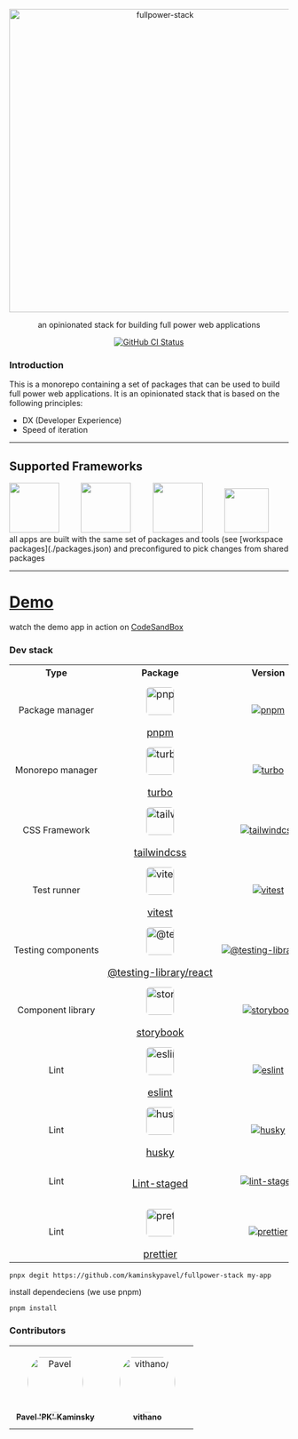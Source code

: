 <p align="center">
  <a href="https://github.com/kaminskypavel/fullpower-stack">
    <img alt="fullpower-stack" src="./docs/logo.png" width="546">
  </a>
</p>

<p align="center">
  an opinionated stack for building full power web applications  
</p>

<p align="center">
  <a href="https://github.com/kaminskypavel/fullpower-stack/actions/workflows/ci.yml"><img alt="GitHub CI Status" src="https://github.com/kaminskypavel/fullpower-stack/actions/workflows/ci.yml/badge.svg"></a>
</p>

### Introduction

This is a monorepo containing a set of packages that can be used to build full power web applications. It is an opinionated stack that is based on the following principles:

- DX (Developer Experience)
- Speed of iteration

---

## Supported Frameworks

<div>
  <a href="https://nextjs.org/docs"><img alt="" aria-label="Next JS" src="./docs/apps/nextjs.svg" height="90"/></a>
  <span aria-hidden>&nbsp;&nbsp;&nbsp;&nbsp;&nbsp;&nbsp;&nbsp;&nbsp;</span>
  <a href="https://vitejs.dev/guide"><img alt="" aria-label="Vite" src="./docs/apps/vite.svg" height="90"/></a>
  <span aria-hidden>&nbsp;&nbsp;&nbsp;&nbsp;&nbsp;&nbsp;&nbsp;&nbsp;</span>
  <a href="https://remix.run/docs/en/v1"><img alt="" aria-label="Remix" src="./docs/apps/remix.png" height="90"/></a>
  <span aria-hidden>&nbsp;&nbsp;&nbsp;&nbsp;&nbsp;&nbsp;&nbsp;&nbsp;</span>
  <a href="https://docs.astro.build/en/getting-started"><img alt="" aria-label="Astro" src="./docs/apps/astro.svg" height="80"/></a>
</div>
all apps are built with the same set of packages and tools (see [workspace packages](./packages.json)
and preconfigured to pick changes from shared packages

---

# [Demo](https://codesandbox.io/p/github/kaminskypavel/fullpower-stack/master?file=%2FREADME.md)

watch the demo app in action on [CodeSandBox](https://codesandbox.io/p/github/kaminskypavel/fullpower-stack/master?file=%2FREADME.md)

### Dev stack

<table>
<tr>
    <th align="center" style="text-align:center;">Type</th>
    <th align="center" style="text-align:center;">Package</th>
    <th align="center" style="text-align:center;">Version</th>

</tr>
<tr style="padding-top:10px;">
    <td align="center" style="text-align:center;white-space: nowrap; width: 75.0px; height: 75.0px">
        Package manager
    </td>
    <td align="center" style="text-align:center;white-space: nowrap; width: 75.0px; height: 75.0px">
        <a style="display: inline-flex;align-items: center;padding-top:10px;
    flex-direction: column; font-size:18px" aria-label="pnpm" href="https://pnpm.io">
            <img style="border-radius:6px;width:50px;height:50px; " src="https://avatars.githubusercontent.com/u/21320719?s=200&v=4" alt="pnpm"/>
                    </br>
                pnpm
        </a>
    </td>
    <td align="center" style="text-align:center;white-space: nowrap; width: 75.0px; height: 75.0px">
        <a aria-label="NPM Version" href="https://www.npmjs.com/package/pnpm">
            <img src="https://img.shields.io/badge/7.14.2-brightgreen" alt="pnpm"/>
        </a>
    </td>

    
</tr>
<tr style="padding-top:10px;">
    <td align="center" style="text-align:center;white-space: nowrap; width: 75.0px; height: 75.0px">
        Monorepo manager
    </td>
    <td align="center" style="text-align:center;white-space: nowrap; width: 75.0px; height: 75.0px">
        <a style="display: inline-flex;align-items: center;padding-top:10px;
    flex-direction: column; font-size:18px" aria-label="turbo" href="https://turborepo.org/docs">
            <img style="border-radius:6px;width:50px;height:50px; " src="https://user-images.githubusercontent.com/4060187/196936104-5797972c-ab10-4834-bd61-0d1e5f442c9c.png" alt="turbo"/>
                    </br>
                turbo
        </a>
    </td>
    <td align="center" style="text-align:center;white-space: nowrap; width: 75.0px; height: 75.0px">
        <a aria-label="NPM Version" href="https://www.npmjs.com/package/turbo">
            <img src="https://img.shields.io/badge/1.6.3-brightgreen" alt="turbo"/>
        </a>
    </td>

    
</tr>
<tr style="padding-top:10px;">
    <td align="center" style="text-align:center;white-space: nowrap; width: 75.0px; height: 75.0px">
        CSS Framework
    </td>
    <td align="center" style="text-align:center;white-space: nowrap; width: 75.0px; height: 75.0px">
        <a style="display: inline-flex;align-items: center;padding-top:10px;
    flex-direction: column; font-size:18px" aria-label="tailwindcss" href="https://tailwindcss.com/docs/installation">
            <img style="border-radius:6px;width:50px;height:50px; " src="https://avatars.githubusercontent.com/u/67109815?s=200&v=4" alt="tailwindcss"/>
                    </br>
                tailwindcss
        </a>
    </td>
    <td align="center" style="text-align:center;white-space: nowrap; width: 75.0px; height: 75.0px">
        <a aria-label="NPM Version" href="https://www.npmjs.com/package/tailwindcss">
            <img src="https://img.shields.io/badge/3.2.1-brightgreen" alt="tailwindcss"/>
        </a>
    </td>

    
</tr>
<tr style="padding-top:10px;">
    <td align="center" style="text-align:center;white-space: nowrap; width: 75.0px; height: 75.0px">
        Test runner
    </td>
    <td align="center" style="text-align:center;white-space: nowrap; width: 75.0px; height: 75.0px">
        <a style="display: inline-flex;align-items: center;padding-top:10px;
    flex-direction: column; font-size:18px" aria-label="vitest" href="https://vitest.dev/">
            <img style="border-radius:6px;width:50px;height:50px; " src="https://avatars.githubusercontent.com/u/95747107?s=200&v=4" alt="vitest"/>
                    </br>
                vitest
        </a>
    </td>
    <td align="center" style="text-align:center;white-space: nowrap; width: 75.0px; height: 75.0px">
        <a aria-label="NPM Version" href="https://www.npmjs.com/package/vitest">
            <img src="https://img.shields.io/badge/0.25.4-brightgreen" alt="vitest"/>
        </a>
    </td>

    
</tr>
<tr style="padding-top:10px;">
    <td align="center" style="text-align:center;white-space: nowrap; width: 75.0px; height: 75.0px">
        Testing components
    </td>
    <td align="center" style="text-align:center;white-space: nowrap; width: 75.0px; height: 75.0px">
        <a style="display: inline-flex;align-items: center;padding-top:10px;
    flex-direction: column; font-size:18px" aria-label="@testing-library/react" href="https://testing-library.com/docs/react-testing-library/intro/">
            <img style="border-radius:6px;width:50px;height:50px; " src="https://avatars.githubusercontent.com/u/49996085?s=200&v=4" alt="@testing-library/react"/>
                    </br>
                @testing-library/react
        </a>
    </td>
    <td align="center" style="text-align:center;white-space: nowrap; width: 75.0px; height: 75.0px">
        <a aria-label="NPM Version" href="https://www.npmjs.com/package/@testing-library/react">
            <img src="https://img.shields.io/badge/13.4.0-brightgreen" alt="@testing-library/react"/>
        </a>
    </td>

    
</tr>
<tr style="padding-top:10px;">
    <td align="center" style="text-align:center;white-space: nowrap; width: 75.0px; height: 75.0px">
        Component library
    </td>
    <td align="center" style="text-align:center;white-space: nowrap; width: 75.0px; height: 75.0px">
        <a style="display: inline-flex;align-items: center;padding-top:10px;
    flex-direction: column; font-size:18px" aria-label="storybook" href="https://storybook.js.org/docs/react/get-started/introduction">
            <img style="border-radius:6px;width:50px;height:50px; " src="https://avatars.githubusercontent.com/u/22632046?s=200&v=4" alt="storybook"/>
                    </br>
                storybook
        </a>
    </td>
    <td align="center" style="text-align:center;white-space: nowrap; width: 75.0px; height: 75.0px">
        <a aria-label="NPM Version" href="https://www.npmjs.com/package/storybook">
            <img src="https://img.shields.io/badge/7.0.0alpha.54-brightgreen" alt="storybook"/>
        </a>
    </td>

    
</tr>
<tr style="padding-top:10px;">
    <td align="center" style="text-align:center;white-space: nowrap; width: 75.0px; height: 75.0px">
        Lint
    </td>
    <td align="center" style="text-align:center;white-space: nowrap; width: 75.0px; height: 75.0px">
        <a style="display: inline-flex;align-items: center;padding-top:10px;
    flex-direction: column; font-size:18px" aria-label="eslint" href="https://eslint.org/docs/user-guide/getting-started">
            <img style="border-radius:6px;width:50px;height:50px; " src="https://avatars.githubusercontent.com/u/6019716?s=200&v=4" alt="eslint"/>
                    </br>
                eslint
        </a>
    </td>
    <td align="center" style="text-align:center;white-space: nowrap; width: 75.0px; height: 75.0px">
        <a aria-label="NPM Version" href="https://www.npmjs.com/package/eslint">
            <img src="https://img.shields.io/badge/7.32.0-yellow" alt="eslint"/>
        </a>
    </td>

    
</tr>
<tr style="padding-top:10px;">
    <td align="center" style="text-align:center;white-space: nowrap; width: 75.0px; height: 75.0px">
        Lint
    </td>
    <td align="center" style="text-align:center;white-space: nowrap; width: 75.0px; height: 75.0px">
        <a style="display: inline-flex;align-items: center;padding-top:10px;
    flex-direction: column; font-size:18px" aria-label="husky" href="https://typicode.github.io/husky/">
            <img style="border-radius:6px;width:50px;height:50px; " src="https://res.cloudinary.com/practicaldev/image/fetch/s--3HkALzIp--/c_imagga_scale,f_auto,fl_progressive,h_420,q_auto,w_1000/https://dev-to-uploads.s3.amazonaws.com/uploads/articles/v67mrvpgrqg19k3ifgll.png" alt="husky"/>
                    </br>
                husky
        </a>
    </td>
    <td align="center" style="text-align:center;white-space: nowrap; width: 75.0px; height: 75.0px">
        <a aria-label="NPM Version" href="https://www.npmjs.com/package/husky">
            <img src="https://img.shields.io/badge/8.0.1-brightgreen" alt="husky"/>
        </a>
    </td>

    
</tr>
<tr style="padding-top:10px;">
    <td align="center" style="text-align:center;white-space: nowrap; width: 75.0px; height: 75.0px">
        Lint
    </td>
    <td align="center" style="text-align:center;white-space: nowrap; width: 75.0px; height: 75.0px">
        <a style="display: inline-flex;align-items: center;padding-top:10px;
    flex-direction: column; font-size:18px" aria-label="lint-staged" href="https://github.com/okonet/lint-staged">
            Lint-staged
        </a>
    </td>
    <td align="center" style="text-align:center;white-space: nowrap; width: 75.0px; height: 75.0px">
        <a aria-label="NPM Version" href="https://www.npmjs.com/package/lint-staged">
            <img src="https://img.shields.io/badge/13.0.3-brightgreen" alt="lint-staged"/>
        </a>
    </td>

    
</tr>
<tr style="padding-top:10px;">
    <td align="center" style="text-align:center;white-space: nowrap; width: 75.0px; height: 75.0px">
        Lint
    </td>
    <td align="center" style="text-align:center;white-space: nowrap; width: 75.0px; height: 75.0px">
        <a style="display: inline-flex;align-items: center;padding-top:10px;
    flex-direction: column; font-size:18px" aria-label="prettier" href="https://prettier.io/docs/en/index.html">
            <img style="border-radius:6px;width:50px;height:50px; " src="https://avatars.githubusercontent.com/u/25822731?s=200&v=4" alt="prettier"/>
                    </br>
                prettier
        </a>
    </td>
    <td align="center" style="text-align:center;white-space: nowrap; width: 75.0px; height: 75.0px">
        <a aria-label="NPM Version" href="https://www.npmjs.com/package/prettier">
            <img src="https://img.shields.io/badge/2.7.1-brightgreen" alt="prettier"/>
        </a>
    </td>

    
</tr>
</table>

```
pnpx degit https://github.com/kaminskypavel/fullpower-stack my-app
```

install dependeciens (we use pnpm)

```
pnpm install
```

### Contributors

<table>
<tr>
    <td align="center" style="word-wrap: break-word; width: 150.0; height: 150.0">
        <a href=https://github.com/kaminskypavel>
            <img src=https://avatars.githubusercontent.com/u/4253088?v=4 width="100;"  style="border-radius:50%;align-items:center;justify-content:center;overflow:hidden;padding-top:10px" alt=Pavel 'PK' Kaminsky/>
            <br />
            <sub style="font-size:14px"><b>Pavel 'PK' Kaminsky</b></sub>
        </a>
    </td>
    <td align="center" style="word-wrap: break-word; width: 150.0; height: 150.0">
        <a href=https://github.com/vithano>
            <img src=https://avatars.githubusercontent.com/u/11342649?v=4 width="100;"  style="border-radius:50%;align-items:center;justify-content:center;overflow:hidden;padding-top:10px" alt=vithano/>
            <br />
            <sub style="font-size:14px"><b>vithano</b></sub>
        </a>
    </td>
</tr>
</table>
